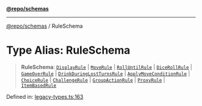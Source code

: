 [**@repo/schemas**](../README.md)

***

[@repo/schemas](../README.md) / RuleSchema

# Type Alias: RuleSchema

> **RuleSchema**: [`DisplayRule`](DisplayRule.md) \| [`MoveRule`](MoveRule.md) \| [`RollUntilRule`](RollUntilRule.md) \| [`DiceRollRule`](DiceRollRule.md) \| [`GameOverRule`](GameOverRule.md) \| [`DrinkDuringLostTurnsRule`](DrinkDuringLostTurnsRule.md) \| [`ApplyMoveConditionRule`](ApplyMoveConditionRule.md) \| [`ChoiceRule`](ChoiceRule.md) \| [`ChallengeRule`](ChallengeRule.md) \| [`GroupActionRule`](GroupActionRule.md) \| [`ProxyRule`](ProxyRule.md) \| [`ItemBasedRule`](ItemBasedRule.md)

Defined in: [legacy-types.ts:163](https://github.com/alexqguo/drinking-board-game-v3/blob/4f4a12dcb42e0861ffa9f989554e8e3dfe2a43b8/packages/schemas/src/legacy-types.ts#L163)
